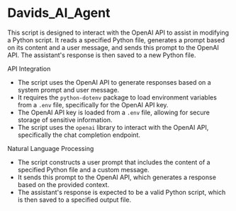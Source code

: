 # Davids_AI_Agent
  
This script is designed to interact with the OpenAI API to assist in modifying a Python script.
It reads a specified Python file, generates a prompt based on its content and a user message,
and sends this prompt to the OpenAI API. The assistant's response is then saved to a new Python file.

API Integration
- The script uses the OpenAI API to generate responses based on a system prompt and user message.
- It requires the `python-dotenv` package to load environment variables from a `.env` file, specifically for the OpenAI API key.
- The OpenAI API key is loaded from a `.env` file, allowing for secure storage of sensitive information.
- The script uses the `openai` library to interact with the OpenAI API, specifically the chat completion endpoint.

Natural Language Processing
- The script constructs a user prompt that includes the content of a specified Python file and a custom message.
- It sends this prompt to the OpenAI API, which generates a response based on the provided context.
- The assistant's response is expected to be a valid Python script, which is then saved to a specified output file.
